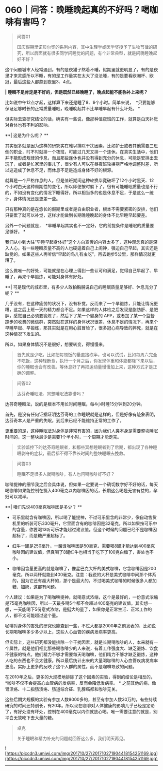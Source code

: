 # 060｜问答：晚睡晚起真的不好吗？喝咖啡有害吗？

> 问答01
> 
> 国庆假期里诺贝尔奖的系列内容，其中生理学或医学奖授予了生物节律的研究，所以后面就有很多同学问睡觉的问题，有个非常典型，就是问晚睡晚起好不好？

这个问题城市人经常遇到，有的是夜猫子熬着不睡，假期里就更明显了，有的是夜里才来灵感所以不睡，有的是工作量实在太大了没法睡，有的是要看欧洲杯、欧冠，最后这些人都熬到夜里3、4点。

 **| 睡眠不足肯定是不好的，但是既然已经晚睡了，晚点起能不能弥补上来呢？**  

比如说中午12点才起，这样算下来还是睡了8、9个小时。简单来说，  *只要能够保证足够时长的正常质量睡眠，晚睡晚起并不比早睡早起有什么坏处。 *

但实际去查研究结论的话，确实有一些说，像那种值夜班的工作，就算是白天补觉对身体也有不利的影响。

 **| 这是为什么呢？ **

其实很多就是因为这样的研究实在难以排除干扰因素，比如护士或者其他需要三班倒的职业，时不时就排一个夜班，可能过几天又排一个连休。在真实生活中，他们并不能形成规律的作息，而且那些连休也并没有得到充分的休息，可能是安排出去玩了，或者是忙家里的事儿了，很少有人可以在昼夜班轮换期严格地调整时差，所以这造成了休息不足，而休息不足是造成身体不好的根源。

就算是一个严格作息的人，但是值班期间这种轮换毕竟破坏了12个小时黑天、12个小时白天这种周期性的变化，所以即便按时躺下了，很有可能睡眠质量也是不行的，不如没有变化的情况下睡得好，所以相当多的也是休息不足，于是这么一统计，身体情况还是更差一些。

只有那种真的是在悠长的假期里或者是自由职业者，根本不需要紧密的安排，他们只要累了就可以补觉，这样才能做到长期晚睡晚起的身体不比早睡早起要差。

另外一个问题就是，  *早睡早起其实也不一定好，它的前提条件是睡眠的质量要足够好。 *

我们从小到大往“早睡早起身体好”这个方向宣传的内容太多了，这种观念真的是深入人心，有一些睡眠质量不高的人也硬逼着自己上闹钟，强迫自己早起，其实还是缺觉的。如果这些人再听信“早起的鸟儿有虫吃”，再去跑步5公里，那样情况就更糟了。

这么做唯一的好处，可能就是在心理上得到一些认可和满足，觉得自己早起了、早睡了，再来个早锻炼，可能对身体有好处。

 **| 可是现代的城市里，有多少人敢拍胸脯说自己的睡眠质量足够好、休息充分了呢？ **

几乎没有，在这种疲劳的状况下，没有补觉，反而来了一个早锻炼，只能让情况更糟，这之后上班一天的精力都会不足。如果这样的人体检之后发现是脂肪肝、是肥胖，感觉自己必须要锻炼了，然后下了某一个健身的 APP，或者加了某一个监督跑步的收费的微信群，突然就在这样的身体状况很差、休息不足的情况下，再来个早睡早起、早锻炼，那其实就是在用心脏冒险了，很多冠心病导致的猝死，就是在这种情况下发生的。

所以，如果身体情况不是很好，想要转变，得慢慢来。

> 首先就是少吃，比如把每顿饭的量直接砍半，也可以试试，比如每周六完全不吃饭，这种轻断食，执行一个月之后，你发现体重和体脂都降下来以后，你的睡眠也会有改善。等休息好了再把运动量慢慢加上来，这种方式才是正确的调整。

> 问答02
> 
> 达芬奇睡眠法、冥想睡眠法靠谱吗？

达芬奇睡眠法，说的是根本不用长时间睡眠，每4小时睡15分钟到20分钟。

首先，是没有任何证据证明达芬奇的工作睡眠就是这样的，但是好像有迹象表明，达芬奇本人是严重的失眠，到后来已经不能维持正常的工作了。

更重要的是，这种睡眠法对身体是非常有害的，因为我们人类本身是需要整块睡眠时间的，这一整块最少是需要1个半小时，一个周期才能走完。

> 实验监控下的达芬奇睡眠者，和那些冥想睡眠者到了后期，都出现了各种睡眠剥夺的症状，最后都不得不靠长时间的整块睡眠去挽救。

> 问答03
> 
> 睡眠不足很多人就喝咖啡，有人也问喝咖啡好不好？

咖啡提神的细节我之后会具体说，但如果一定要说一个确切数字好不好的话，每天喝咖啡如果能控制在摄入400毫克以内咖啡因的话，长期这么喝是无害有益的，孕妇可以减半。

 **| 咱们先说400毫克咖啡因是多少？ **

* 可乐里就含有咖啡因，所以喝了能提神，不过可乐里含的非常少，像自动售货机里的听装可乐330毫升，它里面含有的咖啡因是32毫克，所以如果按可乐中的含量，你要喝13听可乐才能超过建议值。但这个时候的问题已经不是咖啡因超标了，而是糖严重超标了。

* 红牛一罐是250毫升，一罐含咖啡因是50毫克，需要喝8罐才能达到400毫克咖啡因的建议值，但真喝了8罐红牛也相当于吃下了100克白糖了，害处也不小。

* 咖啡因含量更高的就是咖啡了，像星巴克大杯的美式咖啡，它含咖啡因是200毫克，所以两杯就能到400毫克。注意：我说的大杯是美式咖啡中间那个体系的，因为它还有超大杯的，那个是最大的，不过喝美式咖啡的时候很多人都加糖、加奶，这都有问题。

个人建议：如果是为了喝咖啡提神，就喝意式浓缩，这个是最好的，一份意式浓缩是75毫克咖啡因，所以一天最多喝5个都不会超过400毫克的建议值。其实想一想，一天能喝下5份意式浓缩，是挺大的量了，如果你是正常生活、正常工作的人，都不太可能超过这个量。

咖啡对身体的害处的研究也能查到一些，不过大都是2000年之前发表的，比如说长期喝咖啡多少多少以上，这些人心血管的疾病发病率更高。

但实际上，这些研究都没能排除一个干扰因素，就是长期喝咖啡的人，本来就有一个属性，就是他们相比那些喝咖啡少的人来说，有着工作强度大、缺乏锻炼、饮食不健康的特点。他们精力不够才需要每天喝咖啡，他们精力不够才缺乏锻炼，这种人吃的东西也不会太健康。所以最后统计出来的大量喝咖啡的人心血管疾病发病率更高，实际上更多的反映了这个人群的属性，而不是咖啡导致的问题。

在2010年之后，更多的大规模地排除了这个因素的实验，得到的结论是相反的，  *咖啡不仅不会提高心血管病的发病率，反而会降低发病率。 * 之前其他的病，像胃溃疡、十二指肠溃疡、肠道综合征、乳腺癌都和咖啡无关。

这些后期大规模的实验有参加人数8000多的，甚至有参加人数30万的，有些持续研究的时间还特别长，有20年。所以现在咖啡对人体健康的影响几乎已经是定论了，有好处没有坏处，控制在400毫克以内你就放心喝。唯一需要注意的就是，别平白无故吃下去大量的糖。

> 卓克
> 
> 关于睡眠和精力补充的问题就回答这么多，我们明天再见。

![https://piccdn3.umiwi.com/img/201710/27/201710271904418154251169.jpg](https://piccdn3.umiwi.com/img/201710/27/201710271904418154251169.jpg)

---
